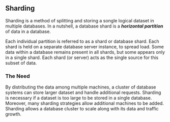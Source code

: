 ## Sharding

Sharding is a method of splitting and storing a songle logical dataset in multiple databases.
In a nutshell, a database shard is a ***horizontal partition*** of data in a database.

Each individual partition is referred to as a shard or database shard. Each shard is held on a separate database server instance, to spread load.
Some data within a database remains present in all shards, but some appears only in a single shard. Each shard (or server) acts as the single source for this subset of data.


### The Need
By distributing the data among multiple machines, a cluster of database systems can store larger dataset and handle additional requests. Sharding is necessary if a dataset is too large to be stored
in a single database. Moreover, many sharding strategies allow additional machines to be added. Sharding allows a database cluster to scale along with its data and traffic growth.
